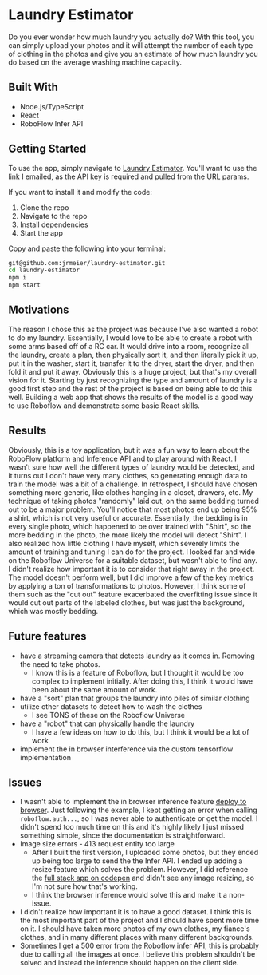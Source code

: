 # Laundry Estimator

Do you ever wonder how much laundry you actually do? With this tool, you can simply upload your photos and it will attempt the number of each type of clothing in the photos and give you an estimate of how much laundry you do based on the average washing machine capacity.

## Built With

* Node.js/TypeScript
* React
* RoboFlow Infer API

## Getting Started

To use the app, simply navigate to [Laundry Estimator](https://jrmeier.github.io/laundry-estimator). You'll want to use the link I emailed, as the API key is required and pulled from the URL params.

If you want to install it and modify the code:

1. Clone the repo
2. Navigate to the repo
3. Install dependencies
4. Start the app

Copy and paste the following into your terminal:

```sh
git@github.com:jrmeier/laundry-estimator.git
cd laundry-estimator
npm i
npm start
```

## Motivations

The reason I chose this as the project was because I've also wanted a robot to do my laundry. Essentially, I would love to be able to create a robot with some arms based off of a RC car. It would drive into a room, recognize all the laundry, create a plan, then physically sort it, and then literally pick it up, put it in the washer, start it, transfer it to the dryer, start the dryer, and then fold it and put it away. Obviously this is a huge project, but that's my overall vision for it. Starting by just recognizing the type and amount of laundry is a good first step and the rest of the project is based on being able to do this well. Building a web app that shows the results of the model is a good way to use Roboflow and demonstrate some basic React skills.

## Results

Obviously, this is a toy application, but it was a fun way to learn about the RoboFlow platform and Inference API and to play around with React. I wasn't sure how well the different types of laundry would be detected, and it turns out I don't have very many clothes, so generating enough data to train the model was a bit of a challenge. In retrospect, I should have chosen something more generic, like clothes hanging in a closet, drawers, etc. My technique of taking photos "randomly" laid out, on the same bedding turned out to be a major problem. You'll notice that most photos end up being 95% a shirt, which is not very useful or accurate. Essentially, the bedding is in every single photo, which happened to be over trained with "Shirt", so the more bedding in the photo, the more likely the model will detect "Shirt". I also realized how little clothing I have myself, which severely limits the amount of training and tuning I can do for the project. I looked far and wide on the Roboflow Universe for a suitable dataset, but wasn't able to find any. I didn't realize how important it is to consider that right away in the project. The model doesn't perform well, but I did improve a few of the key metrics by applying a ton of transformations to photos. However, I think some of them such as the "cut out" feature exacerbated the overfitting issue since it would cut out parts of the labeled clothes, but was just the background, which was mostly bedding.

## Future features

* have a streaming camera that detects laundry as it comes in. Removing the need to take photos.
  * I know this is a feature of Roboflow, but I thought it would be too complex to implement initially. After doing this, I think it would have been about the same amount of work.
* have a "sort" plan that groups the laundry into piles of similar clothing
* utilize other datasets to detect how to wash the clothes
  * I see TONS of these on the Roboflow Universe
* have a "robot" that can physically handle the laundry
  * I have a few ideas on how to do this, but I think it would be a lot of work
* implement the in browser interference via the custom tensorflow implementation

## Issues

* I wasn't able to implement the in browser inference feature [deploy to browser](https://docs.roboflow.com/deploy/web-browser). Just following the example, I kept getting an error when calling `roboflow.auth...`, so I was never able to authenticate or get the model. I didn't spend too much time on this and it's highly likely I just missed something simple, since the documentation is straightforward.
* Image size errors - 413 request entity too large
  * After I built the first version, I uploaded some photos, but they ended up being too large to send the the Infer API. I ended up adding a resize feature which solves the problem. However, I did reference the [full stack app on codepen](https://codepen.io/roboflow/pen/VwaKXdM) and didn't see any image resizing, so I'm not sure how that's working.
  * I think the browser inference would solve this and make it a non-issue.
* I didn't realize how important it is to have a good dataset. I think this is the most important part of the project and I should have spent more time on it. I should have taken more photos of my own clothes, my fiance's clothes, and in many different places with many different backgrounds.
* Sometimes I get a 500 error from the Roboflow infer API, this is probably due to calling all the images at once. I believe this problem shouldn't be solved and instead the inference should happen on the client side.
